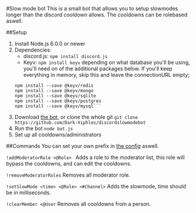 #Slow mode bot
This is a small bot that allows you to setup slowmodes longer than the discord cooldown allows. The cooldowns can be rolebased aswell.

##Setup
1. Install Node.js 6.0.0 or newer
2. Dependencies:
   - discord.js: `npm install discord.js`
   - Keyv: `npm install keyv`
   depending on what database you'll be using, you'll need on of the additional packages below. If you'll keep everything in memory, skip this and leave the connectionURL empty;
   ```
   npm install --save @keyv/redis
   npm install --save @keyv/mongo
   npm install --save @keyv/sqlite
   npm install --save @keyv/postgres
   npm install --save @keyv/mysql```
3. Download [the bot](./bot.js), or clone the whole git `git clone https://github.com/Dark-Xiphles/discordslowmodebot`
4. Run the bot `node bot.js`
5. Set up all cooldowns/administrators

##Commands
You can set your own prefix in [the config](./params.json) aswell.

`!addModeratorRole <@Role> ` Adds a role to the moderator list, this role will bypass the cooldowns, and can edit the cooldowns.

`!removeModeratorRoles` Removes all moderator role.

`!setSlowMode <time> <@Role> <#Channel>` Adds the slowmode, time should be in milliseconds.

`!clearMember <@User` Removes all cooldowns from a person.